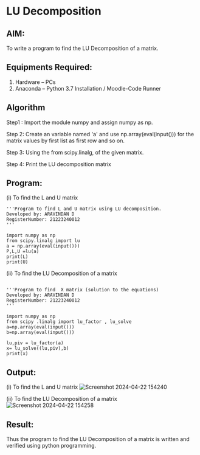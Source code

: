 # LU Decomposition 

## AIM:
To write a program to find the LU Decomposition of a matrix.

## Equipments Required:
1. Hardware – PCs
2. Anaconda – Python 3.7 Installation / Moodle-Code Runner

## Algorithm
Step1 : Import the module numpy and assign numpy as np.

Step 2: Create an variable named 'a' and use np.array(eval(input())) for the matrix values by
        first list as first row and so on.
        
Step 3: Using the  from scipy.linalg,  of the given matrix.

Step 4: Print the LU decomposition matrix


## Program:
(i) To find the L and U matrix
```
'''Program to find L and U matrix using LU decomposition.
Developed by: ARAVINDAN D
RegisterNumber: 21223240012
'''

import numpy as np
from scipy.linalg import lu
a = np.array(eval(input()))
P,L,U =lu(a)
print(L)
print(U)
```
(ii) To find the LU Decomposition of a matrix
```

'''Program to find  X matrix (solution to the equations)
Developed by: ARAVINDAN D
RegisterNumber: 21223240012
'''

import numpy as np
from scipy .linalg import lu_factor , lu_solve
a=np.array(eval(input()))
b=np.array(eval(input()))

lu,piv = lu_factor(a)
x= lu_solve((lu,piv),b)
print(x)

```

## Output:
(i) To find the L and U matrix
![Screenshot 2024-04-22 154240](https://github.com/Aravindan2006/LU-Decomposition/assets/151760062/50bf3ff0-9c13-43e0-a607-0af910f88145)

(ii) To find the LU Decomposition of a matrix
![Screenshot 2024-04-22 154258](https://github.com/Aravindan2006/LU-Decomposition/assets/151760062/8a781049-342a-4bb4-847a-ebdae4139aff)


## Result:
Thus the program to find the LU Decomposition of a matrix is written and verified using python programming.

